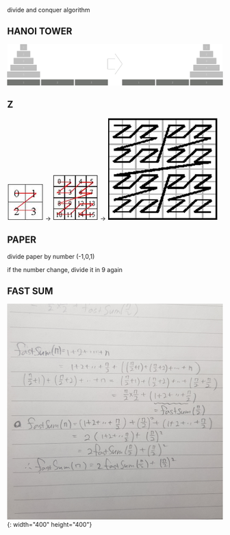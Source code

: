 divide and conquer algorithm
## HANOI TOWER
![hanoi](./img/hanoi.png)

## Z
![z1](./img/z1.jpg) ->
![z2](./img/z2.jpg) ->
![z3](./img/z3.jpg)

## PAPER
divide paper by number  (-1,0,1) 

if the number change, divide it in 9 again

## FAST SUM
![fastsum](./img/fastsum.jpeg){: width="400" height="400"}
